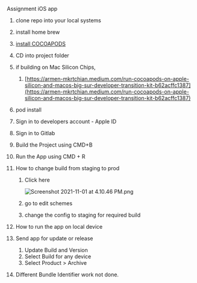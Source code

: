 Assignment iOS app 

1. clone repo into your local systems
2. install home brew
3. [install COCOAPODS](https://cocoapods.org/)
4. CD into project folder
5. if building on Mac Silicon Chips, 
    1. [https://armen-mkrtchian.medium.com/run-cocoapods-on-apple-silicon-and-macos-big-sur-developer-transition-kit-b62acffc1387](https://armen-mkrtchian.medium.com/run-cocoapods-on-apple-silicon-and-macos-big-sur-developer-transition-kit-b62acffc1387)
6. pod install 
7. Sign in to developers account - Apple ID 
8. Sign in to Gitlab
9. Build the Project using CMD+B
10. Run the App using CMD + R

1. How to change build from staging to prod
    1. Click here 
        
       ![Screenshot 2021-11-01 at 4.10.46 PM.png](https://s3.us-west-2.amazonaws.com/secure.notion-static.com/ba8b2d73-d46f-4c07-9602-bfd469faab5b/Screenshot_2021-11-01_at_4.10.46_PM.png?X-Amz-Algorithm=AWS4-HMAC-SHA256&X-Amz-Credential=AKIAT73L2G45O3KS52Y5%2F20211111%2Fus-west-2%2Fs3%2Faws4_request&X-Amz-Date=20211111T082250Z&X-Amz-Expires=86400&X-Amz-Signature=3fc18ac9c50eeaf4811692362d78ee628b24ef9d67afe1ba570f0b1bf7317def&X-Amz-SignedHeaders=host&response-content-disposition=filename%20%3D%22Screenshot%25202021-11-01%2520at%25204.10.46%2520PM.png%22)
       
    2. go to edit schemes
    3. change the config to staging for required build
2. How to run the app on local device
3. Send app for update or release
    1. Update Build and Version
    2. Select Build for any device
    3. Select Product > Archive
4. Different Bundle Identifier work not done.
